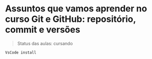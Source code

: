 # Assuntos que vamos aprender no curso Git e GitHub: repositório, commit e versões

> Status das aulas: cursando

```
VsCode install
